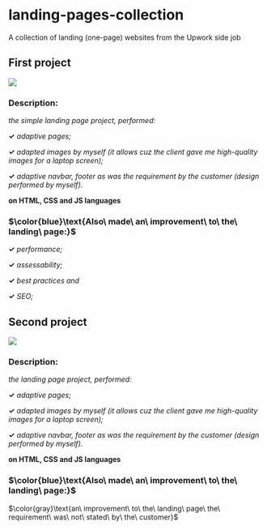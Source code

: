 # landing-pages-collection
A collection of landing (one-page) websites from the Upwork side job

## First project 

[![](https://img.shields.io/badge/Click_me_&#10138;-brightgreen?style=for-the-badge)](https://kseniiamarkiv.github.io/landing-pages-collection/100doll?target=_blank)

  
### Description:

*the simple landing page project, performed:*

**&#10003;** *adaptive pages;*

**&#10003;** *adapted images by myself (it allows cuz the client gave me high-quality images for a laptop screen);*

**&#10003;** *adaptive navbar, footer as was the requirement by the customer (design performed by myself).*

**on HTML, CSS and JS languages**


### $\color{blue}\text{Also\ made\ an\ improvement\ to\ the\ landing\ page:}$



**&#10003;** *performance;*

**&#10003;** *assessability;*

**&#10003;** *best practices and*

**&#10003;** *SEO;*



## Second project 

[![](https://img.shields.io/badge/Click_me_&#10138;-yellow?style=for-the-badge)](https://kseniiamarkiv.github.io/landing-pages-collection/350doll?target=_blank)

### Description:

*the landing page project, performed:*

**&#10003;** *adaptive pages;*

**&#10003;** *adapted images by myself (it allows cuz the client gave me high-quality images for a laptop screen);*

**&#10003;** *adaptive navbar, footer as was the requirement by the customer (design performed by myself).*

**on HTML, CSS and JS languages**


### $\color{blue}\text{Also\ made\ an\ improvement\ to\ the\ landing\ page:}$

$\color{gray}\text{an\ improvement\ to\ the\ landing\ page\ the\ requirement\ was\ not\ stated\ by\ the\ customer}$
